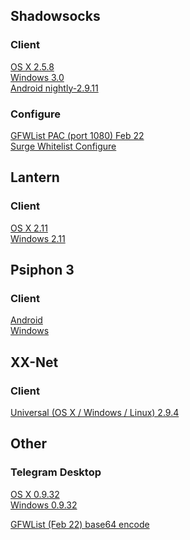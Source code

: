 ## Shadowsocks
### Client
[OS X 2.5.8](https://gfw.cat/ShadowsocksX-2.6.3.dmg) <br>
[Windows 3.0](https://gfw.cat/Shadowsocks-3.0.zip)<br>
 [Android nightly-2.9.11](https://gfw.cat/shadowsocks-nightly-2.9.11.apk)
### Configure
[GFWList PAC (port 1080) Feb 22](https://gfw.cat/ss.pac)<br>
 [Surge Whitelist Configure](https://gfw.cat/ss.conf)
## Lantern
### Client
[OS X 2.11](https://gfw.cat/lantern-installer-beta.dmg) <br>
[Windows 2.11](https://gfw.cat/lantern-installer-beta.exe)
## Psiphon 3
### Client
[Android](https://gfw.cat/PsiphonAndroid.apk) <br>
[Windows](https://gfw.cat/psiphon3.exe)
## XX-Net
### Client
[Universal (OS X / Windows / Linux) 2.9.4](https://gfw.cat/XX-Net-2.9.4.zip)
## Other
### Telegram Desktop
[OS X 0.9.32](https://gfw.cat/tsetup.0.9.32.dmg) <br>
[Windows 0.9.32](https://gfw.cat/tsetup.0.9.32.exe)
 
 [GFWList (Feb 22) base64 encode](https://gfw.cat/gfwlist_feb22.txt)


